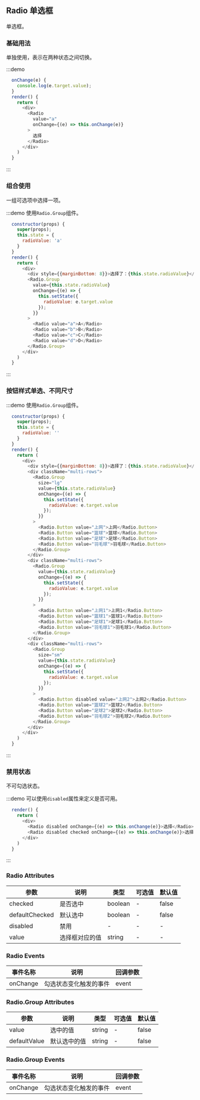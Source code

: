 ## Radio 单选框
单选框。

### 基础用法

单独使用，表示在两种状态之间切换。

:::demo

```js
  onChange(e) {
    console.log(e.target.value);
  }
  render() {
    return (
      <div>
        <Radio
          value="a"
          onChange={(e) => this.onChange(e)}
        >
          选择
        </Radio>
      </div>
    )
  }
```
:::

### 组合使用

一组可选项中选择一项。

:::demo 使用`Radio.Group`组件。

```js
  constructor(props) {
    super(props);
    this.state = {
      radioValue: 'a'
    }
  }
  render() {
    return (
      <div>
        <div style={{marginBottom: 8}}>选择了：{this.state.radioValue}</div>
        <Radio.Group
          value={this.state.radioValue}
          onChange={(e) => {
            this.setState({
              radioValue: e.target.value
            });
          }}
        >
          <Radio value="a">A</Radio>
          <Radio value="b">B</Radio>
          <Radio value="c">C</Radio>
          <Radio value="d">D</Radio>
        </Radio.Group>
      </div>
    )
  }
```
:::

### 按钮样式单选、不同尺寸

:::demo 使用`Radio.Group`组件。

```js
  constructor(props) {
    super(props);
    this.state = {
      radioValue: ''
    }
  }
  render() {
    return (
      <div>
        <div style={{marginBottom: 8}}>选择了：{this.state.radioValue}</div>
        <div className="multi-rows">
          <Radio.Group
            size="lg"
            value={this.state.radioValue}
            onChange={(e) => {
              this.setState({
                radioValue: e.target.value
              });
            }}
          >
            <Radio.Button value="上网">上网</Radio.Button>
            <Radio.Button value="篮球">篮球</Radio.Button>
            <Radio.Button value="足球">足球</Radio.Button>
            <Radio.Button value="羽毛球">羽毛球</Radio.Button>
          </Radio.Group>
        </div>
        <div className="multi-rows">
          <Radio.Group
            value={this.state.radioValue}
            onChange={(e) => {
              this.setState({
                radioValue: e.target.value
              });
            }}
          >
            <Radio.Button value="上网1">上网1</Radio.Button>
            <Radio.Button value="篮球1">篮球1</Radio.Button>
            <Radio.Button value="足球1">足球1</Radio.Button>
            <Radio.Button value="羽毛球1">羽毛球1</Radio.Button>
          </Radio.Group>
        </div>
        <div className="multi-rows">
          <Radio.Group
            size="sm"
            value={this.state.radioValue}
            onChange={(e) => {
              this.setState({
                radioValue: e.target.value
              });
            }}
          >
            <Radio.Button disabled value="上网2">上网2</Radio.Button>
            <Radio.Button value="篮球2">篮球2</Radio.Button>
            <Radio.Button value="足球2">足球2</Radio.Button>
            <Radio.Button value="羽毛球2">羽毛球2</Radio.Button>
          </Radio.Group>
        </div>
      </div>
    )
  }
```
:::

### 禁用状态

不可勾选状态。

:::demo 可以使用`disabled`属性来定义是否可用。

```js
  render() {
    return (
      <div>
        <Radio disabled onChange={(e) => this.onChange(e)}>选择</Radio>&nbsp;&nbsp;&nbsp;&nbsp;
        <Radio disabled checked onChange={(e) => this.onChange(e)}>选择</Radio>
      </div>
    )
  }
```
:::


### Radio Attributes
| 参数      | 说明    | 类型      | 可选值       | 默认值   |
|---------- |-------- |---------- |-------------  |-------- |
| checked     | 是否选中  | boolean  |   -           |    false    |
| defaultChecked    | 默认选中  | boolean   |   - |     false   |
| disabled  | 禁用    | -   | -  | -   |
| value  | 选择框对应的值    | string   | -  | -   |

### Radio Events
| 事件名称 | 说明 | 回调参数 |
|---------- |-------- |---------- |
| onChange | 勾选状态变化触发的事件 | event |

### Radio.Group Attributes
| 参数      | 说明    | 类型      | 可选值       | 默认值   |
|---------- |-------- |---------- |-------------  |-------- |
| value     | 选中的值  | string  |   -           |    false    |
| defaultValue    | 默认选中的值  | string  |   - |     false   |

### Radio.Group Events
| 事件名称 | 说明 | 回调参数 |
|---------- |-------- |---------- |
| onChange | 勾选状态变化触发的事件 | event |
